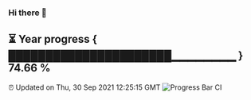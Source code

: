 ### Hi there 👋
⏳ Year progress { ██████████████████████▁▁▁▁▁▁▁▁ } 74.66 %
---
⏰ Updated on Thu, 30 Sep 2021 12:25:15 GMT
![Progress Bar CI](https://github.com/liununu/liununu/workflows/Progress%20Bar%20CI/badge.svg)
